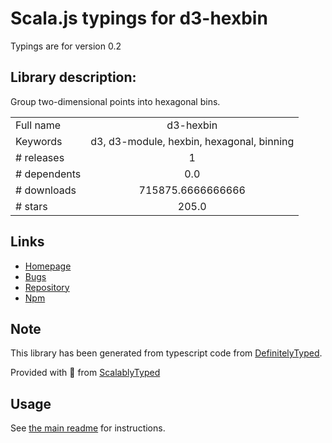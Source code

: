 
# Scala.js typings for d3-hexbin

Typings are for version 0.2

## Library description:
Group two-dimensional points into hexagonal bins.

|                    |                 |
| ------------------ | :-------------: |
| Full name          | d3-hexbin |
| Keywords           | d3, d3-module, hexbin, hexagonal, binning |
| # releases         | 1 |
| # dependents       | 0.0 |
| # downloads        | 715875.6666666666 |
| # stars            | 205.0 |

## Links
- [Homepage](https://github.com/d3/d3-hexbin)
- [Bugs](https://github.com/d3/d3-hexbin/issues)
- [Repository](https://github.com/d3/d3-hexbin)
- [Npm](https://www.npmjs.com/package/d3-hexbin)
    


## Note
This library has been generated from typescript code from [DefinitelyTyped](https://definitelytyped.org).

Provided with :purple_heart: from [ScalablyTyped](https://github.com/oyvindberg/ScalablyTyped)

## Usage
See [the main readme](../../readme.md) for instructions.


